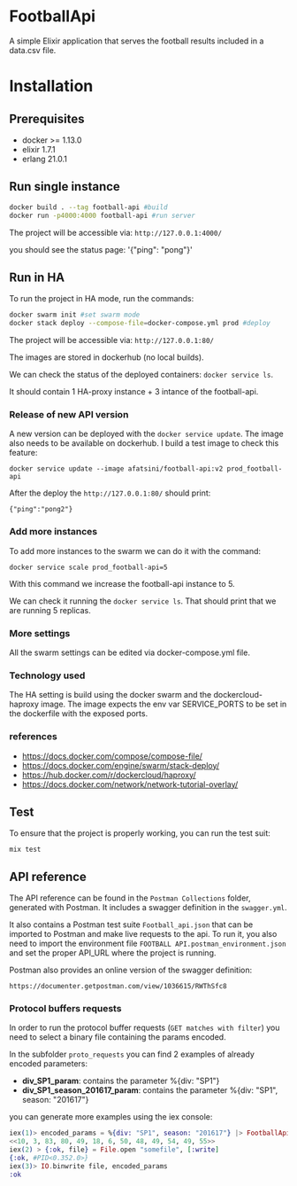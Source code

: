# FootballApi
A simple Elixir application that serves the football results included in a data.csv file.

# Installation

## Prerequisites

- docker >=  1.13.0
- elixir 1.7.1
- erlang 21.0.1

## Run single instance

```bash
docker build . --tag football-api #build
docker run -p4000:4000 football-api #run server
```

The project will be accessible via: `http://127.0.0.1:4000/`

you should see the status page: '{"ping": "pong"}'

## Run in HA

To run the project in HA mode, run the commands:

```bash
docker swarm init #set swarm mode
docker stack deploy --compose-file=docker-compose.yml prod #deploy
```

The project will be accessible via: `http://127.0.0.1:80/`

The images are stored in dockerhub (no local builds).

We can check the status of the deployed containers: `docker service ls`.

It should contain 1 HA-proxy instance + 3 intance of the football-api.

### Release of new API version
A new version can be deployed with the `docker service update`.
The image also needs to be available on dockerhub.
I build a test image to check this feature:

`docker service update --image afatsini/football-api:v2 prod_football-api`

After the deploy the `http://127.0.0.1:80/` should print:

`{"ping":"pong2"}`

### Add more instances
To add more instances to the swarm we can do it with the command:

`docker service scale prod_football-api=5`

With this command we increase the football-api instance to 5.

We can check it running the `docker service ls`.
That should print that we are running 5 replicas.

### More settings
All the swarm settings can be edited via docker-compose.yml file.

### Technology used
The HA setting is build using the docker swarm and the dockercloud-haproxy image.
The image expects the env var SERVICE_PORTS to be set in the dockerfile with the
exposed ports.

### references
- https://docs.docker.com/compose/compose-file/
- https://docs.docker.com/engine/swarm/stack-deploy/
- https://hub.docker.com/r/dockercloud/haproxy/
- https://docs.docker.com/network/network-tutorial-overlay/

## Test
To ensure that the project is properly working, you can run the test suit:

`mix test`

## API reference
The API reference can be found in the `Postman Collections` folder,
generated with Postman.
It includes a swagger definition in the `swagger.yml`.

It also contains a Postman test suite `Football_api.json` that can be 
imported to Postman and make live requests to the api.
To run it, you also need to import the environment file `FOOTBALL API.postman_environment.json`
and set the proper API_URL where the project is running.

Postman also provides an online version of the swagger definition:

`https://documenter.getpostman.com/view/1036615/RWThSfc8`

### Protocol buffers requests
In order to run the protocol buffer requests (`GET matches with filter`)
you need to select a binary file containing the params encoded.

In the subfolder `proto_requests` you can find 2 examples of already encoded
parameters:

- **div_SP1_param**: contains the parameter %{div: "SP1"}
- **div_SP1_season_201617_param**: contains the parameter %{div: "SP1", season: "201617"}

you can generate more examples using the iex console:

```elixir
iex(1)> encoded_params = %{div: "SP1", season: "201617"} |> FootballApi.Protobuf.Params.Params.new() |> FootballApi.Protobuf.Params.Params.encode()
<<10, 3, 83, 80, 49, 18, 6, 50, 48, 49, 54, 49, 55>>
iex(2) > {:ok, file} = File.open "somefile", [:write]
{:ok, #PID<0.352.0>}
iex(3)> IO.binwrite file, encoded_params
:ok
```
